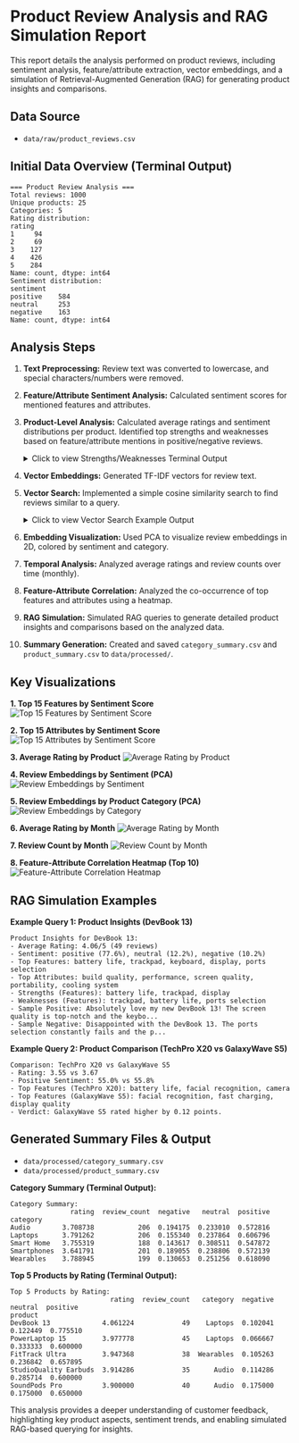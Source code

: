 # Product Review Analysis and RAG Simulation Report

This report details the analysis performed on product reviews, including sentiment analysis, feature/attribute extraction, vector embeddings, and a simulation of Retrieval-Augmented Generation (RAG) for generating product insights and comparisons.

## Data Source

*   `data/raw/product_reviews.csv`

## Initial Data Overview (Terminal Output)

```text
=== Product Review Analysis ===
Total reviews: 1000
Unique products: 25
Categories: 5
Rating distribution:
rating
1     94
2     69
3    127
4    426
5    284
Name: count, dtype: int64
Sentiment distribution:
sentiment
positive    584
neutral     253
negative    163
Name: count, dtype: int64
```

## Analysis Steps

1.  **Text Preprocessing:** Review text was converted to lowercase, and special characters/numbers were removed.
2.  **Feature/Attribute Sentiment Analysis:** Calculated sentiment scores for mentioned features and attributes.
3.  **Product-Level Analysis:** Calculated average ratings and sentiment distributions per product. Identified top strengths and weaknesses based on feature/attribute mentions in positive/negative reviews.
    <details>
    <summary>Click to view Strengths/Weaknesses Terminal Output</summary>

    ```text
    Product Insights (Strengths and Weaknesses):

    --- DevBook 13 ---
      Strengths:
        Features: battery life, trackpad, display
        Attributes: build quality, performance, screen quality
      Weaknesses:
        Features: trackpad, battery life, ports selection
        Attributes: performance, portability, screen quality

    --- PowerLaptop 15 ---
      Strengths:
        Features: display, keyboard, trackpad
        Attributes: portability, cooling system, performance
      Weaknesses:
        Features: trackpad, display, keyboard
        Attributes: build quality, screen quality

    --- FitTrack Ultra ---
      Strengths:
        Features: app integration, display, health tracking
        Attributes: accuracy, water resistance, durability
      Weaknesses:
        Features: display, sleep monitoring, health tracking
        Attributes: water resistance, durability, accuracy

    --- StudioQuality Earbuds ---
      Strengths:
        Features: connectivity, microphone, sound quality
        Attributes: design, portability, ease of use
      Weaknesses:
        Features: connectivity, noise cancellation, battery life
        Attributes: design, build quality, portability

    --- SoundPods Pro ---
      Strengths:
        Features: connectivity, microphone, sound quality
        Attributes: comfort, portability, design
      Weaknesses:
        Features: noise cancellation, sound quality, microphone
        Attributes: design, build quality, ease of use
    ```
    </details>

4.  **Vector Embeddings:** Generated TF-IDF vectors for review text.
5.  **Vector Search:** Implemented a simple cosine similarity search to find reviews similar to a query.
    <details>
    <summary>Click to view Vector Search Example Output</summary>

    ```text
    Example vector search:
    Query: 'battery life problems'
    Top 5 similar reviews:
    1. Product: HealthBand 2, Rating: 1, Sentiment: negative
    2. Product: PixelView 7, Rating: 1, Sentiment: negative
    3. Product: TechPro X20, Rating: 1, Sentiment: negative
    4. Product: HealthBand 2, Rating: 1, Sentiment: negative
    5. Product: TechPro X20, Rating: 1, Sentiment: negative
    ```
    </details>
6.  **Embedding Visualization:** Used PCA to visualize review embeddings in 2D, colored by sentiment and category.
7.  **Temporal Analysis:** Analyzed average ratings and review counts over time (monthly).
8.  **Feature-Attribute Correlation:** Analyzed the co-occurrence of top features and attributes using a heatmap.
9.  **RAG Simulation:** Simulated RAG queries to generate detailed product insights and comparisons based on the analyzed data.
10. **Summary Generation:** Created and saved `category_summary.csv` and `product_summary.csv` to `data/processed/`.

## Key Visualizations

**1. Top 15 Features by Sentiment Score**
![Top 15 Features by Sentiment Score](notebooks/output_plots_rag/feature_sentiment_score.png)

**2. Top 15 Attributes by Sentiment Score**
![Top 15 Attributes by Sentiment Score](notebooks/output_plots_rag/attribute_sentiment_score.png)

**3. Average Rating by Product**
![Average Rating by Product](notebooks/output_plots_rag/product_ratings.png)

**4. Review Embeddings by Sentiment (PCA)**
![Review Embeddings by Sentiment](notebooks/output_plots_rag/review_embeddings_sentiment.png)

**5. Review Embeddings by Product Category (PCA)**
![Review Embeddings by Category](notebooks/output_plots_rag/review_embeddings_category.png)

**6. Average Rating by Month**
![Average Rating by Month](notebooks/output_plots_rag/monthly_ratings.png)

**7. Review Count by Month**
![Review Count by Month](notebooks/output_plots_rag/monthly_review_counts.png)

**8. Feature-Attribute Correlation Heatmap (Top 10)**
![Feature-Attribute Correlation Heatmap](notebooks/output_plots_rag/feature_attribute_heatmap.png)

## RAG Simulation Examples

**Example Query 1: Product Insights (DevBook 13)**
```text
Product Insights for DevBook 13:
- Average Rating: 4.06/5 (49 reviews)
- Sentiment: positive (77.6%), neutral (12.2%), negative (10.2%)
- Top Features: battery life, trackpad, keyboard, display, ports selection
- Top Attributes: build quality, performance, screen quality, portability, cooling system
- Strengths (Features): battery life, trackpad, display
- Weaknesses (Features): trackpad, battery life, ports selection
- Sample Positive: Absolutely love my new DevBook 13! The screen quality is top-notch and the keybo...
- Sample Negative: Disappointed with the DevBook 13. The ports selection constantly fails and the p...
```

**Example Query 2: Product Comparison (TechPro X20 vs GalaxyWave S5)**
```text
Comparison: TechPro X20 vs GalaxyWave S5
- Rating: 3.55 vs 3.67
- Positive Sentiment: 55.0% vs 55.8%
- Top Features (TechPro X20): battery life, facial recognition, camera
- Top Features (GalaxyWave S5): facial recognition, fast charging, display quality
- Verdict: GalaxyWave S5 rated higher by 0.12 points.
```

## Generated Summary Files & Output

*   `data/processed/category_summary.csv`
*   `data/processed/product_summary.csv`

**Category Summary (Terminal Output):**
```text
Category Summary:
               rating  review_count  negative   neutral  positive
category
Audio        3.708738           206  0.194175  0.233010  0.572816
Laptops      3.791262           206  0.155340  0.237864  0.606796
Smart Home   3.755319           188  0.143617  0.308511  0.547872
Smartphones  3.641791           201  0.189055  0.238806  0.572139
Wearables    3.788945           199  0.130653  0.251256  0.618090
```

**Top 5 Products by Rating (Terminal Output):**
```text
Top 5 Products by Rating:
                         rating  review_count   category  negative   neutral  positive
product
DevBook 13             4.061224            49    Laptops  0.102041  0.122449  0.775510
PowerLaptop 15         3.977778            45    Laptops  0.066667  0.333333  0.600000
FitTrack Ultra         3.947368            38  Wearables  0.105263  0.236842  0.657895
StudioQuality Earbuds  3.914286            35      Audio  0.114286  0.285714  0.600000
SoundPods Pro          3.900000            40      Audio  0.175000  0.175000  0.650000
```

This analysis provides a deeper understanding of customer feedback, highlighting key product aspects, sentiment trends, and enabling simulated RAG-based querying for insights.
